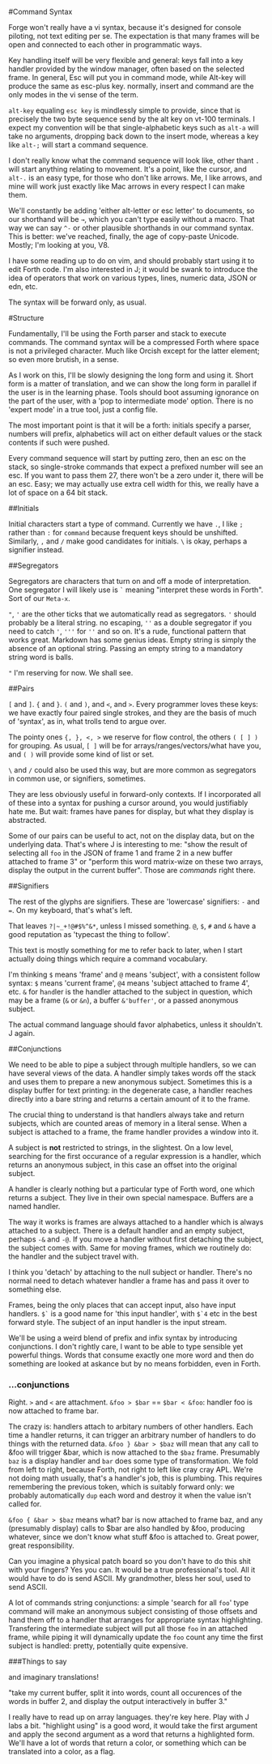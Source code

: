 #Command Syntax

Forge won't really have a vi syntax, because it's designed for console piloting, not text editing per se. The expectation is that many frames will be open and connected to each other in programmatic ways. 

Key handling itself will be very flexible and general: keys fall into a key handler provided by the window manager, often based on the selected frame. In general, Esc will put you in command mode, while Alt-key will produce the same as esc-plus key. normally, insert and command are the only modes in the vi sense of the term.

`alt-key` equaling `esc key` is mindlessly simple to provide, since that is precisely the two byte sequence send by the alt key on vt-100 terminals. I expect my convention will be that single-alphabetic keys such as `alt-a` will take no arguments, dropping back down to the insert mode, whereas a key like `alt-;` will start a command sequence. 

I don't really know what the command sequence will look like, other thant `.` will start anything relating to movement. It's a point, like the cursor, and `alt-.` is an easy type, for those who don't like arrows. Me, I like arrows, and mine will work just exactly like Mac arrows in every respect I can make them. 

We'll constantly be adding 'either alt-letter or esc letter' to documents, so our shorthand will be `→`, which you can't type easily without a macro. That way we can say `^-` or other plausible shorthands in our command syntax. This is better: we've reached, finally, the age of copy-paste Unicode. Mostly; I'm looking at you, V8.

I have some reading up to do on vim, and should probably start using it to edit Forth code. I'm also interested in J; it would be swank to introduce the idea of operators that work on various types, lines, numeric data, JSON or edn, etc. 

The syntax will be forward only, as usual. 

#Structure

Fundamentally, I'll be using the Forth parser and stack to execute commands. The command syntax will be a compressed Forth where space is not a privileged character. Much like Orcish except for the latter element; so even more brutish, in a sense. 

As I work on this, I'll be slowly designing the long form and using it. Short form is a matter of translation, and we can show the long form in parallel if the user is in the learning phase. Tools should boot assuming ignorance on the part of the user, with a 'pop to intermediate mode' option. There is no 'expert mode' in a true tool, just a config file.  

The most important point is that it will be a forth: initials specify a parser, numbers will prefix, alphabetics will act on either default values or the stack contents if such were pushed. 

Every command sequence will start by putting zero, then an esc on the stack, so single-stroke commands that expect a prefixed number will see an esc. If you want to pass them 27, there won't be a zero under it, there will be an esc. Easy; we may actually use extra cell width for this, we really have a lot of space on a 64 bit stack. 

##Initials

Initial characters start a type of command. Currently we have `.`, I like `;` rather than `:` for `command` because frequent keys should be unshifted. Similarly, `,` and `/` make good candidates for initials. `\` is okay, perhaps a signifier instead.


##Segregators

Segregators are characters that turn on and off a mode of interpretation. One segregator I will likely use is `` ` `` meaning "interpret these words in Forth". Sort of our `Meta-x`. 

`"`, `'` are the other ticks that we automatically read as segregators. `'` should probably be a literal string. no escaping, `''` as a double segregator if you need to catch `'`, `'''` for `''` and so on. It's a rude, functional pattern that works great. Markdown has some genius ideas. Empty string is simply the absence of an optional string. Passing an empty string to a mandatory string word is balls.


 `"` I'm reserving for now. We shall see.

##Pairs

`[` and `]`. `{` and `}`. `(` and `)`, and `<`, and `>`. Every programmer loves these keys: we have exactly four paired single strokes, and they are the basis of much of 'syntax', as in, what trolls tend to argue over. 

The pointy ones `{, }, <, >` we reserve for flow control, the others `( [ ] )` for grouping. As usual, `[ ]` will be for arrays/ranges/vectors/what have you, and `( )` will provide some kind of list or set. 

`\` and `/` could also be used this way, but are more common as segregators in common use, or signifiers, sometimes.  

They are less obviously useful in forward-only contexts. If I incorporated all of these into a syntax for pushing a cursor around, you would justifiably hate me. But wait: frames have panes for display, but what they display is abstracted. 

Some of our pairs can be useful to act, not on the display data, but on the underlying data. That's where J is interesting to me: "show the result of selecting all `foo` in the JSON of frame 1 and frame 2 in a new buffer attached to frame 3" or "perform this word matrix-wize on these two arrays, display the output in the current buffer". Those are *commands* right there.  

##Signifiers

The rest of the glyphs are signifiers. These are 'lowercase' signifiers: `-` and `=`. On my keyboard, that's what's left. 

That leaves `?|~_+!@#$%^&*`, unless I missed something. `@`, `$`, `#` and `&` have a good reputation as 'typecast the thing to follow'. 

This text is mostly something for me to refer back to later, when I start actually doing things which require a command vocabulary. 

I'm thinking `$` means 'frame' and `@` means 'subject', with a consistent follow syntax: `$` means 'current frame', `@4` means 'subject attached to frame 4', etc. `&` for h`and`ler is the handler attached to the subject in question, which may be a frame (`&` or `&n`), a buffer `&'buffer'`, or a passed anonymous subject. 

The actual command language should favor alphabetics, unless it shouldn't. J again.

##Conjunctions

We need to be able to pipe a subject through multiple handlers, so we can have several views of the data. A handler simply takes words off the stack and uses them to prepare a new anonymous subject. Sometimes this is a display buffer for text printing: in the degenerate case, a handler reaches directly into a bare string and returns a certain amount of it to the frame. 

The crucial thing to understand is that handlers always take and return subjects, which are counted areas of memory in a literal sense. When a subject is attached to a frame, the frame handler provides a window into it. 

A subject is **not** restricted to strings, in the slightest. On a low level, searching for the first occurance of a regular expression is a handler, which returns an anonymous subject, in this case an offset into the original subject. 

A handler is clearly nothing but a particular type of Forth word, one which returns a subject. They live in their own special namespace. Buffers are a named handler. 

The way it works is frames are always attached to a handler which is always attached to a subject. There is a default handler and an empty subject, perhaps `-&` and `-@`. If you move a handler without first detaching the subject, the subject comes with. Same for moving frames, which we routinely do: the handler and the subject travel with. 

I think you 'detach' by attaching to the null subject or handler. There's no normal need to detach whatever handler a frame has and pass it over to something else. 

Frames, being the only places that can accept input, also have input handlers. `` $` `` is a good name for 'this input handler', with `` $`4 `` etc in the best forward style. The subject of an input handler is the input stream. 

We'll be using a weird blend of prefix and infix syntax by introducing conjunctions. I don't rightly care, I want to be able to type sensible yet powerful things. Words that consume exactly one more word and then do something are looked at askance but by no means forbidden, even in Forth.

### ...conjunctions

Right. `>` and `<` are attachment. `&foo > $bar` == `$bar < &foo`: handler foo is now attached to frame bar. 

The crazy is: handlers attach to arbitary numbers of other handlers. Each time a handler returns, it can trigger an arbitrary number of handlers to do things with the returned data. `&foo } &bar > $baz` will mean that any call to &foo will trigger &bar, which is now attached to the `$baz` frame. Presumably `baz` is a display handler and `bar` does some type of transformation. We fold from left to right, because Forth, not right to left like cray cray APL. We're not doing math usually, that's a handler's job, this is plumbing. This requires remembering the previous token, which is suitably forward only: we probably automatically `dup` each word and destroy it when the value isn't called for. 

`&foo { &bar > $baz` means what? bar is now attached to frame baz, and any (presumably display) calls to $bar are also handled by &foo, producing whatever, since we don't know what stuff &foo is attached to. Great power, great responsibility.

Can you imagine a physical patch board so you don't have to do this shit with your fingers? Yes you can. It would be a true professional's tool. All it would have to do is send ASCII. My grandmother, bless her soul, used to send ASCII. 

A lot of commands string conjunctions: a simple 'search for all `foo`' type command will make an anonymous subject consisting of those offsets and hand them off to a handler that arranges for appropriate syntax highlighting. Transfering the intermediate subject will put all those `foo` in an attached frame, while piping it will dynamically update the `foo` count any time the first subject is handled: pretty, potentially quite expensive. 



###Things to say

and imaginary translations!

"take my current buffer, split it into words, count all occurences of the words in buffer 2, and display the output interactively in buffer 3."

I really have to read up on array languages. they're key here. Play with J labs a bit. "highlight using" is a good word, it would take the first argument and apply the second argument as a word that returns a highlighted form. We'll have a lot of words that return a color, or something which can be translated into a color, as a flag. 